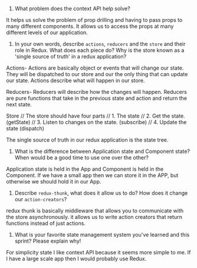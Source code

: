 1. What problem does the context API help solve?

It helps us solve the problem of prop drilling and having to pass props to many different components. It allows us to access the props at many different levels of our application. 


1. In your own words, describe `actions`, `reducers` and the `store` and their role in Redux. What does each piece do? Why is the store known as a 'single source of truth' in a redux application?

Actions- Actions are basically object or events that will change our state. They will be dispatched to our store and our the only thing that can update our state. Actions describe what will happen in our store.

Reducers- Reducers will describe how the changes will happen. Reducers are pure functions that take in the previous state and action and return the next state. 

  Store  // The store should have four parts
    // 1. The state
    // 2. Get the state. (getState)
    // 3. Listen to changes on the state. (subscribe)
    // 4. Update the state (dispatch) 

The single source of truth in our redux application is the state tree.

1. What is the difference between Application state and Component state? When would be a good time to use one over the other?

Application state is held in the App and Component is held in the Component. If we have a small app then we can store it in the APP, but otherwise we should hold it in our App. 

1. Describe `redux-thunk`, what does it allow us to do? How does it change our `action-creators`?

redux thunk is basically middleware that allows you to communicate with the store asynchronously.
it allows us to write action creators that return functions instead of just actions. 


1. What is your favorite state management system you've learned and this sprint? Please explain why!

For simplicity state I like context API because it seems more simple to me. If I have a large scale app then I would probably use Redux. 